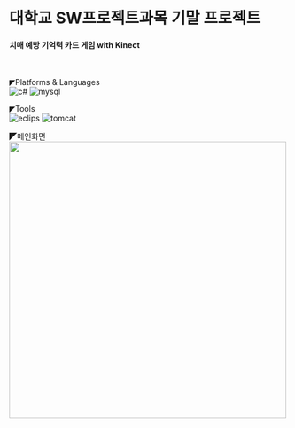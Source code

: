 # 대학교 SW프로젝트과목 기말 프로젝트

#### 치매 예방 기억력 카드 게임 with Kinect
<br>

◤Platforms & Languages<br>
![c#](https://img.shields.io/badge/Cs-512BD4?style=for-the-badge&logo=csharp&logoColor=white)
![mysql](https://img.shields.io/badge/MySQL-00000F?style=for-the-badge&logo=mysql&logoColor=white)

◤Tools<br>
![eclips](https://img.shields.io/badge/visualstudio-5C2D91?style=for-the-badge&logo=visualstudio&logoColor=white)
![tomcat](https://github.com/KION126/kinect-wpf-PreventionofDementiaMemoryCardGame/assets/73977410/8cef8e84-16ce-4197-ad55-bd03980d7201?style=for-the-badge&logo=apachetomcat&logoColor=black)
<br>

◤메인화면<br>
<img src="https://github.com/KION126/jsp-project-develop/assets/73977410/4897eb63-d34e-406a-8375-a0f537a319b4"  width="500" height="500"/>


